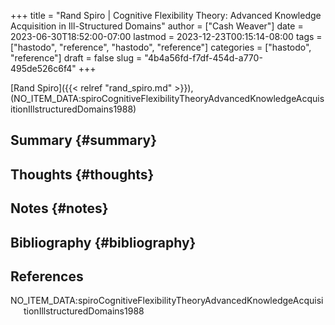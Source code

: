 +++
title = "Rand Spiro | Cognitive Flexibility Theory: Advanced Knowledge Acquisition in Ill-Structured Domains"
author = ["Cash Weaver"]
date = 2023-06-30T18:52:00-07:00
lastmod = 2023-12-23T00:15:14-08:00
tags = ["hastodo", "reference", "hastodo", "reference"]
categories = ["hastodo", "reference"]
draft = false
slug = "4b4a56fd-f7df-454d-a770-495de526c6f4"
+++

[Rand Spiro]({{< relref "rand_spiro.md" >}}), (NO_ITEM_DATA:spiroCognitiveFlexibilityTheoryAdvancedKnowledgeAcquisitionIllstructuredDomains1988)


## Summary {#summary}


## Thoughts {#thoughts}


## Notes {#notes}


## Bibliography {#bibliography}

## References

<style>.csl-entry{text-indent: -1.5em; margin-left: 1.5em;}</style><div class="csl-bib-body">
  <div class="csl-entry">NO_ITEM_DATA:spiroCognitiveFlexibilityTheoryAdvancedKnowledgeAcquisitionIllstructuredDomains1988</div>
</div>

